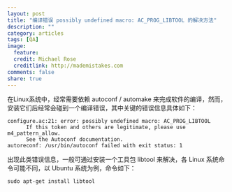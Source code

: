 ```yaml
---
layout: post
title: "编译错误 possibly undefined macro: AC_PROG_LIBTOOL 的解决方法"
description: ""
category: articles
tags: [QA]
image:
  feature:
  credit: Michael Rose
  creditlink: http://mademistakes.com
comments: false
share: true
---
```


在Linux系统中，经常需要依赖 autoconf / automake 来完成软件的编译，然而，安装它们后经常会碰到一个编译错误，其中关键的错误信息具体如下：

```
configure.ac:21: error: possibly undefined macro: AC_PROG_LIBTOOL
      If this token and others are legitimate, please use m4_pattern_allow.
      See the Autoconf documentation.
autoreconf: /usr/bin/autoconf failed with exit status: 1
```

出现此类错误信息，一般可通过安装一个工具包 libtool 来解决，各 Linux 系统命令可能不同，以 Ubuntu 系统为例，命令如下：

```
sudo apt-get install libtool
```
